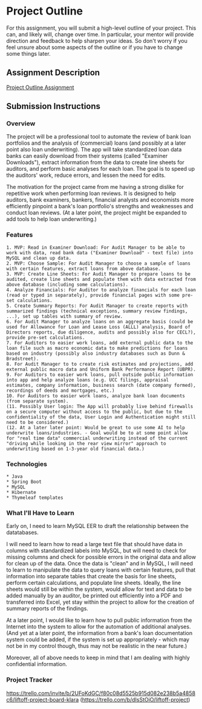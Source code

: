 # Project Outline
For this assignment, you will submit a high-level outline of your project. This can, and likely will, change over time. In particular, your mentor will provide direction and feedback to help sharpen your ideas. So don't worry if you feel unsure about some aspects of the outline or if you have to change some things later.

## Assignment Description
[Project Outline Assignment](https://education.launchcode.org/liftoff/modules/assignments/project-outline)

## Submission Instructions

### Overview
The project will be a professional tool to automate the review of bank loan portfolios and the analysis of (commercial) loans (and possibly at a later point also loan underwriting). The app will take standardized loan data banks can easily download from their systems (called "Examiner Downloads"), extract information from the data to create line sheets for auditors, and perform basic analyses for each loan. The goal is to speed up the auditors' work, reduce errors, and lessen the need for edits. 

The motivation for the project came from me having a strong dislike for repetitive work when performing loan reviews. It is designed to help auditors, bank examiners, bankers, financial analysts and economists more efficiently pinpoint a bank's loan portfolio's strengths and weaknesses and conduct loan reviews. (At a later point, the project might be expanded to add tools to help loan underwriting.)


### Features
    1. MVP: Read in Examiner Download: For Audit Manager to be able to work with data, read bank data ("Examiner Download" - text file) into MySQL and clean up data.
    2. MVP: Choose Sample: For Audit Manager to choose a sample of loans with certain features, extract loans from above database.
    3. MVP: Create Line Sheets: For Audit Manager to prepare loans to be audited, create line sheets and populate them with data extracted from above database (including some calculations).
    4. Analyze Financials: For Auditor to analyze financials for each loan (read or typed in separately), provide financial pages with some pre-set calculations.
    5. Create Summary Reports: For Audit Manager to create reports with summarized findings (technical exceptions, summary review findings, ...), set up tables with summary of review.
    6. For Audit Manager to analyze loans on an aggregate basis (could be used for Allowance for Loan and Lease Loss (ALLL) analysis, Board of Directors reports, due diligence, audits and possibly also for CECL?), provide pre-set calculations.
    7. For Auditors to easier work loans, add external public data to the loan file such as macro economic data to make predictions for loans based on industry (possibly also industry databases such as Dunn & Bradstreet).
    8. For Audit Manager to to create risk estimates and projections, add external public macro data and Uniform Bank Performance Report (UBPR).
    9. For Auditors to easier work loans, pull outside public information into app and help analyze loans (e.g. UCC filings, appraisal estimates, company information, business search (date company formed), recordings of deeds and mortgages, etc.)
    10. For Auditors to easier work loans, analyze bank loan documents (from separate system).
    (11. Possibly User login: The App will probably live behind firewalls on a secure computer without access to the public, but due to the confidentiality of the data, User Login and Authentication might still need to be considered.)
    (12. At a later later point: Would be great to use some AI to help underwrite loans/industries. - Goal would be to at some point allow for "real time data" commercial underwriting instead of the current "driving while looking in the rear view mirror" approach to underwriting based on 1-3-year old financial data.)

### Technologies
    * Java
    * Spring Boot
    * MySQL
    * Hibernate
    * Thymeleaf templates
  
### What I'll Have to Learn
Early on, I need to learn MySQL EER to draft the relationship between the datatabases.

I will need to learn how to read a large text file that should have data in columns with standardized labels into MySQL, but will need to check for missing columns and check for possible errors in the original data and allow for clean up of the data. Once the data is "clean" and in MySQL, I will need to learn to manipulate the data to query loans with certain features, pull that information into separate tables that create the basis for line sheets, perform certain calculations, and populate line sheets. Ideally, the line sheets would still be within the system, would allow for text and data to be added manually by an auditor, be printed out efficiently into a PDF and transferred into Excel, yet stay within the project to allow for the creation of summary reports of the findings.

At a later point, I would like to learn how to pull public information from the Internet into the system to allow for the automation of additional analyses. (And yet at a later point, the information from a bank's loan documentation system could be added, if the system is set up appropriately - which may not be in my control though, thus may not be realistic in the near future.)

Moreover, all of above needs to keep in mind that I am dealing with highly confidential information.

### Project Tracker
https://trello.com/invite/b/2UFoKdGC/f80c08d5525b915d082e238b5a4858c6/liftoff-project-board-klara
(https://trello.com/b/dIsStOiO/liftoff-project)
